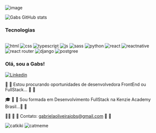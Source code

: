 
<div style="display: inline_block">
    <img alt="image" src="https://i.pinimg.com/564x/d9/03/0a/d9030a5696d2507a1dfb38a686ac93c2.jpg" />
</div>


![Gabs GitHub stats](https://github-readme-stats.vercel.app/api?username=gabrielaoliveira02&show_icons=true&theme=tokyonight)


### Tecnologias

<div style="display: inline_block"><br/>
    <img alt="html" src="https://img.shields.io/badge/HTML5-E34F26?style=for-the-badge&logo=html5&logoColor=white" />
    <img alt="css" src="https://img.shields.io/badge/CSS3-1572B6?style=for-the-badge&logo=css3&logoColor=white" />
    <img alt="typescript" src="https://img.shields.io/badge/TypeScript-007ACC?style=for-the-badge&logo=typescript&logoColor=white" />
    <img alt="js" src="https://img.shields.io/badge/JavaScript-323330?style=for-the-badge&logo=javascript&logoColor=F7DF1E" />
    <img alt="sass" src="https://img.shields.io/badge/Sass-CC6699?style=for-the-badge&logo=sass&logoColor=white" />
    <img alt="python" src="https://img.shields.io/badge/Python-14354C?style=for-the-badge&logo=python&logoColor=white" />
    <img alt="react" src="https://img.shields.io/badge/React-20232A?style=for-the-badge&logo=react&logoColor=61DAFB" />
    <img alt="reactnative" src="https://img.shields.io/badge/React_Native-20232A?style=for-the-badge&logo=react&logoColor=61DAFB" />
    <img alt="react router" src="https://img.shields.io/badge/React_Router-CA4245?style=for-the-badge&logo=react-router&logoColor=white" />
    <img alt="django" src="https://img.shields.io/badge/Django-092E20?style=for-the-badge&logo=django&logoColor=white" />
    <img alt="postgree" src="https://img.shields.io/badge/PostgreSQL-316192?style=for-the-badge&logo=postgresql&logoColor=white" />
    
</div>

### Olá, sou a Gabs!
[![Linkedin](https://img.shields.io/badge/LinkedIn-0077B5?style=for-the-badge&logo=linkedin&logoColor=white)](https://www.linkedin.com/in/gabriela-oliveira-46264a26b/)

🌸 🌸 Estou procurando oportunidades de desenvolvedora  FrontEnd ou FullStack... 🌸 🌸

🎓 🌸 🌸 Sou formada em Desenvolvimento FullStack na Kenzie Academy Brasil...🌸 🌸

👋🏻 🌸 🌸 Contato: gabrielaoliveirajobs@gmail.com 🌸 🌸

<img alt="catkiki" src="https://i.pinimg.com/564x/70/e5/2c/70e52cfa783d429404f2d58e0e4aa143.jpg" />
<img alt="catmeme" src="https://i.pinimg.com/originals/00/ed/7d/00ed7d3883039a06b370d1eb026ae156.gif" />
